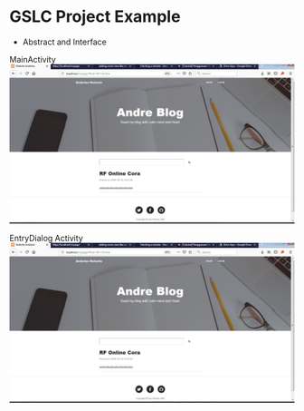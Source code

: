 # **GSLC Project Example**


- Abstract and Interface

MainActivity
![](https://raw.githubusercontent.com/Anderies/blog/master/blog%20project%20screenshot/Halaman%20Depan%20User.png)


EntryDialog Activity
![](https://raw.githubusercontent.com/Anderies/blog/master/blog%20project%20screenshot/Halaman%20Depan%20User.png)




